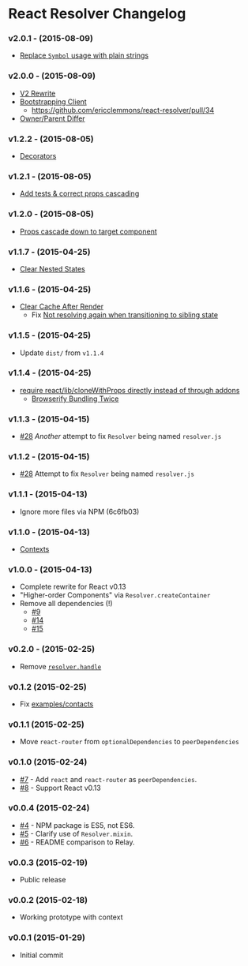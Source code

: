 # React Resolver Changelog


### v2.0.1 - (2015-08-09)

- [Replace `Symbol` usage with plain strings](https://github.com/ericclemmons/react-resolver/issues/58)


### v2.0.0 - (2015-08-09)

- [V2 Rewrite](https://github.com/ericclemmons/react-resolver/pull/52)
- [Bootstrapping Client](https://github.com/ericclemmons/react-resolver/issues/22)
  + <https://github.com/ericclemmons/react-resolver/pull/34>
- [Owner/Parent Differ](https://github.com/ericclemmons/react-resolver/issues/29)


### v1.2.2 - (2015-08-05)

- [Decorators](https://github.com/ericclemmons/react-resolver/pull/31)


### v1.2.1 - (2015-08-05)

- [Add tests & correct props cascading](https://github.com/ericclemmons/react-resolver/pull/48)


### v1.2.0 - (2015-08-05)

- [Props cascade down to target component](https://github.com/ericclemmons/react-resolver/pull/56)


### v1.1.7 - (2015-04-25)

- [Clear Nested States](https://github.com/ericclemmons/react-resolver/pull/37)


### v1.1.6 - (2015-04-25)

- [Clear Cache After Render](https://github.com/ericclemmons/react-resolver/issues/33)
  + Fix [Not resolving again when transitioning to sibling state](https://github.com/ericclemmons/react-resolver/issues/17)


### v1.1.5 - (2015-04-25)

- Update `dist/` from `v1.1.4`


### v1.1.4 - (2015-04-25)

- [require react/lib/cloneWithProps directly instead of through addons](https://github.com/ericclemmons/react-resolver/pull/32)
  + [Browserify Bundling Twice](https://github.com/ericclemmons/react-resolver/issues/27)


### v1.1.3 - (2015-04-15)

- [#28](https://github.com/ericclemmons/react-resolver/issues/28)
  _Another_ attempt to fix `Resolver` being named `resolver.js`


### v1.1.2 - (2015-04-15)

- [#28](https://github.com/ericclemmons/react-resolver/issues/28)
  Attempt to fix `Resolver` being named `resolver.js`


### v1.1.1 - (2015-04-13)

- Ignore more files via NPM (6c6fb03)


### v1.1.0 - (2015-04-13)

- [Contexts](https://github.com/ericclemmons/react-resolver/pull/21)


### v1.0.0 - (2015-04-13)

- Complete rewrite for React v0.13
- "Higher-order Components" via `Resolver.createContainer`
- Remove all dependencies (!)
  + [#9](https://github.com/ericclemmons/react-resolver/issues/9)
  + [#14](https://github.com/ericclemmons/react-resolver/issues/14)
  + [#15](https://github.com/ericclemmons/react-resolver/issues/15)


### v0.2.0 - (2015-02-25)

- Remove [`resolver.handle`][11]


### v0.1.2 (2015-02-25)

- Fix [examples/contacts](https://github.com/ericclemmons/react-resolver/tree/e026a3b1cbf16995c10c825c18d2f20b6277f62f/examples/contacts)


### v0.1.1 (2015-02-25)

- Move `react-router` from `optionalDependencies` to `peerDependencies`


### v0.1.0 (2015-02-24)

- [#7][7] - Add `react` and `react-router` as `peerDependencies`.
- [#8][8] - Support React v0.13


### v0.0.4 (2015-02-24)

- [#4][4] - NPM package is ES5, not ES6.
- [#5][5] - Clarify use of `Resolver.mixin`.
- [#6][6] - README comparison to Relay.


### v0.0.3 (2015-02-19)

- Public release


### v0.0.2 (2015-02-18)

- Working prototype with context


### v0.0.1 (2015-01-29)

- Initial commit


[4]: https://github.com/ericclemmons/react-resolver/pull/4
[5]: https://github.com/ericclemmons/react-resolver/issues/5
[6]: https://github.com/ericclemmons/react-resolver/issues/6
[7]: https://github.com/ericclemmons/react-resolver/issues/7
[8]: https://github.com/ericclemmons/react-resolver/issues/8
[11]: https://github.com/ericclemmons/react-resolver/issues/11
